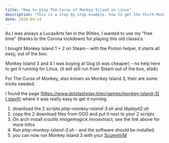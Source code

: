 ```yaml
---
title: "How to play The Curse of Monkey Island on Linux"
description: "This is a step by step example, how to get the third Monkey Island game - The Curse of Monkey Island - running on your Linux system - thank you Ron Gilbert for all this jewels from my childhood "
date: 2020-04-14
---
```


As I was always a LucasArts fan in the 90ties, I wanted to use my "free time" (thanks to the Corona lockdown) for playing this old classics.

I bought Monkey Island 1 + 2 on Steam - with the Proton helper, it starts all easy, out of the box.

Monkey Island 3 and 4 I was buying at Gog (it was cheaper) - no help here to get it running for Linux. (it will still run from Steam out of the box, afaik)

For The Curse of Monkey, also known as Monkey Island 3, their are some tricks needed:

I found the page [https://www.dotslashplay.it/en/games/monkey-island-3](.playIt) where it was really easy to get it running.
<ol>
	<li>download the 2 scripts <em>play-monkey-island-3.sh </em>and <em>libplayit2.sh </em></li>
	<li>copy the 2 download files from GOG and put it next to your 2 scripts</li>
	<li>On arch install <em>icoutils imagemagick innoextract, </em>see the link above for more infos</li>
	<li>Run <em>play-monkey-island-3.sh </em>- and the software should be installed.</li>
	<li>you can now run Monkey Island 3 with your <a href="https://www.scummvm.org/" target="_blank" rel="noopener">ScummVM</a></li>
</ol>
